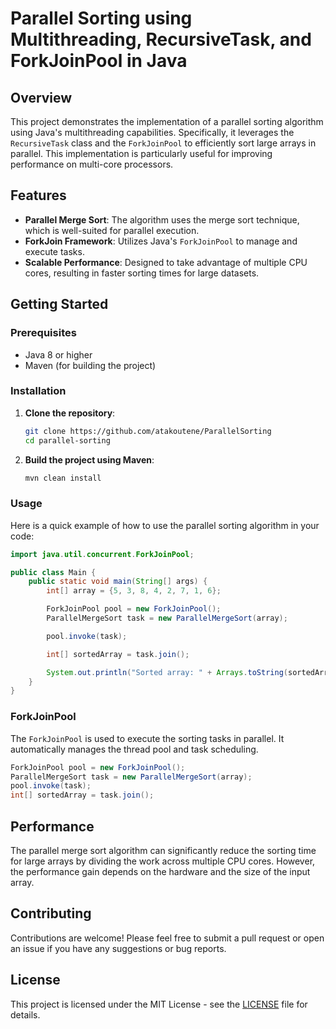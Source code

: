 # Parallel Sorting using Multithreading, RecursiveTask, and ForkJoinPool in Java

## Overview

This project demonstrates the implementation of a parallel sorting algorithm using Java's multithreading capabilities. Specifically, it leverages the `RecursiveTask` class and the `ForkJoinPool` to efficiently sort large arrays in parallel. This implementation is particularly useful for improving performance on multi-core processors.

## Features

- **Parallel Merge Sort**: The algorithm uses the merge sort technique, which is well-suited for parallel execution.
- **ForkJoin Framework**: Utilizes Java's `ForkJoinPool` to manage and execute tasks.
- **Scalable Performance**: Designed to take advantage of multiple CPU cores, resulting in faster sorting times for large datasets.

## Getting Started

### Prerequisites

- Java 8 or higher
- Maven (for building the project)

### Installation

1. **Clone the repository**:
    ```bash
    git clone https://github.com/atakoutene/ParallelSorting
    cd parallel-sorting
    ```

2. **Build the project using Maven**:
    ```bash
    mvn clean install
    ```

### Usage

Here is a quick example of how to use the parallel sorting algorithm in your code:

```java
import java.util.concurrent.ForkJoinPool;

public class Main {
    public static void main(String[] args) {
        int[] array = {5, 3, 8, 4, 2, 7, 1, 6};

        ForkJoinPool pool = new ForkJoinPool();
        ParallelMergeSort task = new ParallelMergeSort(array);

        pool.invoke(task);

        int[] sortedArray = task.join();

        System.out.println("Sorted array: " + Arrays.toString(sortedArray));
    }
}
```



### ForkJoinPool

The `ForkJoinPool` is used to execute the sorting tasks in parallel. It automatically manages the thread pool and task scheduling.

```java
ForkJoinPool pool = new ForkJoinPool();
ParallelMergeSort task = new ParallelMergeSort(array);
pool.invoke(task);
int[] sortedArray = task.join();
```

## Performance

The parallel merge sort algorithm can significantly reduce the sorting time for large arrays by dividing the work across multiple CPU cores. However, the performance gain depends on the hardware and the size of the input array.

## Contributing

Contributions are welcome! Please feel free to submit a pull request or open an issue if you have any suggestions or bug reports.

## License

This project is licensed under the MIT License - see the [LICENSE](LICENSE) file for details.
